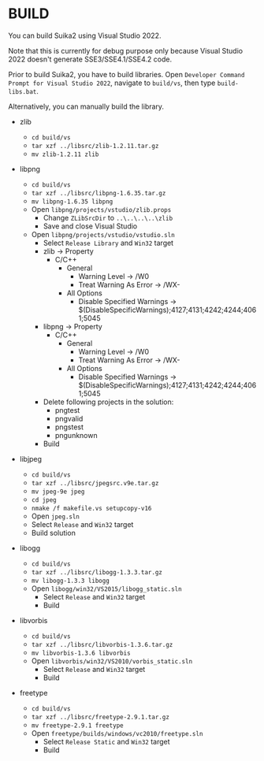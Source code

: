 BUILD
=====

You can build Suika2 using Visual Studio 2022.

Note that this is currently for debug purpose only because Visual Studio 2022
doesn't generate SSE3/SSE4.1/SSE4.2 code.

Prior to build Suika2, you have to build libraries.
Open `Developer Command Prompt for Visual Studio 2022`,
navigate to `build/vs`, then type `build-libs.bat`.

Alternatively, you can manually build the library.

* zlib
    * `cd build/vs`
    * `tar xzf ../libsrc/zlib-1.2.11.tar.gz`
    * `mv zlib-1.2.11 zlib`

* libpng
    * `cd build/vs`
    * `tar xzf ../libsrc/libpng-1.6.35.tar.gz`
    * `mv libpng-1.6.35 libpng`
    * Open `libpng/projects/vstudio/zlib.props`
        * Change `ZLibSrcDir` to `..\..\..\..\zlib`
        * Save and close Visual Studio
    * Open `libpng/projects/vstudio/vstudio.sln`
        * Select `Release Library` and `Win32` target
        * zlib -> Property
            * C/C++
                * General
                    * Warning Level -> /W0
                    * Treat Warning As Error -> /WX-
                * All Options
                    * Disable Specified Warnings -> $(DisableSpecificWarnings);4127;4131;4242;4244;4061;5045
        * libpng -> Property
            * C/C++
                * General
                    * Warning Level -> /W0
                    * Treat Warning As Error -> /WX-
                * All Options
                    * Disable Specified Warnings -> $(DisableSpecificWarnings);4127;4131;4242;4244;4061;5045
        * Delete following projects in the solution:
            * pngtest
            * pngvalid
            * pngstest
            * pngunknown
        * Build

* libjpeg
    * `cd build/vs`
    * `tar xzf ../libsrc/jpegsrc.v9e.tar.gz`
    * `mv jpeg-9e jpeg`
    * `cd jpeg`
    * `nmake /f makefile.vs setupcopy-v16`
    * Open `jpeg.sln`
    * Select `Release` and `Win32` target
    * Build solution

* libogg
    * `cd build/vs`
    * `tar xzf ../libsrc/libogg-1.3.3.tar.gz`
    * `mv libogg-1.3.3 libogg`
    * Open `libogg/win32/VS2015/libogg_static.sln`
        * Select `Release` and `Win32` target
        * Build

* libvorbis
    * `cd build/vs`
    * `tar xzf ../libsrc/libvorbis-1.3.6.tar.gz`
    * `mv libvorbis-1.3.6 libvorbis`
    * Open `libvorbis/win32/VS2010/vorbis_static.sln`
        * Select `Release` and `Win32` target
        * Build

* freetype
    * `cd build/vs`
    * `tar xzf ../libsrc/freetype-2.9.1.tar.gz`
    * `mv freetype-2.9.1 freetype`
    * Open `freetype/builds/windows/vc2010/freetype.sln`
        * Select `Release Static` and `Win32` target
        * Build
